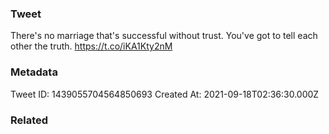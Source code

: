 ### Tweet
There's no marriage that's successful without trust. You've got to tell each other the truth. https://t.co/iKA1Kty2nM

### Metadata
Tweet ID: 1439055704564850693
Created At: 2021-09-18T02:36:30.000Z

### Related

